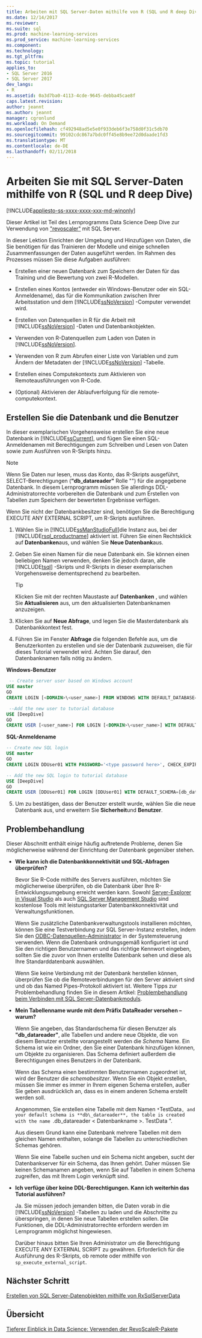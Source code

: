 ```yaml
---
title: Arbeiten mit SQL Server-Daten mithilfe von R (SQL und R deep Dive) | Microsoft Docs
ms.date: 12/14/2017
ms.reviewer: 
ms.suite: sql
ms.prod: machine-learning-services
ms.prod_service: machine-learning-services
ms.component: 
ms.technology: 
ms.tgt_pltfrm: 
ms.topic: tutorial
applies_to:
- SQL Server 2016
- SQL Server 2017
dev_langs:
- R
ms.assetid: 0a3d7ba0-4113-4cde-9645-debba45cae8f
caps.latest.revision: 
author: jeannt
ms.author: jeannt
manager: cgronlund
ms.workload: On Demand
ms.openlocfilehash: cf492948ad5e5e0f933deb6f3e758d0f31c5db70
ms.sourcegitcommit: 99102cdc867a7bdc0ff45e8b9ee72d0daade1fd3
ms.translationtype: MT
ms.contentlocale: de-DE
ms.lasthandoff: 02/11/2018
---
```

# <a name="work-with-sql-server-data-using-r-sql-and-r-deep-dive"></a>Arbeiten Sie mit SQL Server-Daten mithilfe von R (SQL und R deep Dive)
[!INCLUDE[appliesto-ss-xxxx-xxxx-xxx-md-winonly](../../includes/appliesto-ss-xxxx-xxxx-xxx-md-winonly.md)]

Dieser Artikel ist Teil des Lernprogramms Data Science Deep Dive zur Verwendung von ["revoscaler"](https://docs.microsoft.com/machine-learning-server/r-reference/revoscaler/revoscaler) mit SQL Server.

In dieser Lektion Einrichten der Umgebung und Hinzufügen von Daten, die Sie benötigen für das Trainieren der Modelle und einige schnellen Zusammenfassungen der Daten ausgeführt werden. Im Rahmen des Prozesses müssen Sie diese Aufgaben ausführen:
  
- Erstellen einer neuen Datenbank zum Speichern der Daten für das Training und die Bewertung von zwei R-Modellen.
  
- Erstellen eines Kontos (entweder ein Windows-Benutzer oder ein SQL-Anmeldename), das für die Kommunikation zwischen Ihrer Arbeitsstation und dem [!INCLUDE[ssNoVersion](../../includes/ssnoversion-md.md)] -Computer verwendet wird.
  
- Erstellen von Datenquellen in R für die Arbeit mit [!INCLUDE[ssNoVersion](../../includes/ssnoversion-md.md)] -Daten und Datenbankobjekten.
  
- Verwenden von R-Datenquellen zum Laden von Daten in [!INCLUDE[ssNoVersion](../../includes/ssnoversion-md.md)].
  
- Verwenden von R zum Abrufen einer Liste von Variablen und zum Ändern der Metadaten der [!INCLUDE[ssNoVersion](../../includes/ssnoversion-md.md)] -Tabelle.
  
- Erstellen eines Computekontexts zum Aktivieren von Remoteausführungen von R-Code.
  
- (Optional) Aktivieren der Ablaufverfolgung für die remote-computekontext.
  
## <a name="create-the-database-and-user"></a>Erstellen Sie die Datenbank und die Benutzer

In dieser exemplarischen Vorgehensweise erstellen Sie eine neue Datenbank in [!INCLUDE[ssCurrent](../../includes/sscurrent-md.md)], und fügen Sie einen SQL-Anmeldenamen mit Berechtigungen zum Schreiben und Lesen von Daten sowie zum Ausführen von R-Skripts hinzu.

> [!NOTE]
> Wenn Sie Daten nur lesen, muss das Konto, das R-Skripts ausgeführt, SELECT-Berechtigungen (**"db_datareader"** Rolle "") für die angegebene Datenbank. In diesem Lernprogramm müssen Sie allerdings DDL-Administratorrechte vorbereiten die Datenbank und zum Erstellen von Tabellen zum Speichern der bewerteten Ergebnisse verfügen.
> 
> Wenn Sie nicht der Datenbankbesitzer sind, benötigen Sie die Berechtigung EXECUTE ANY EXTERNAL SCRIPT, um R-Skripts ausführen.

1. Wählen Sie in [!INCLUDE[ssManStudioFull](../../includes/ssmanstudiofull-md.md)]die Instanz aus, bei der [!INCLUDE[rsql_productname](../../includes/rsql-productname-md.md)] aktiviert ist. Führen Sie einen Rechtsklick auf **Datenbanken**aus, und wählen Sie **Neue Datenbank**aus.
  
2. Geben Sie einen Namen für die neue Datenbank ein. Sie können einen beliebigen Namen verwenden, denken Sie jedoch daran, alle [!INCLUDE[tsql](../../includes/tsql-md.md)] -Skripts und R-Skripts in dieser exemplarischen Vorgehensweise dementsprechend zu bearbeiten.
  
    > [!TIP]
    > Klicken Sie mit der rechten Maustaste auf **Datenbanken** , und wählen Sie **Aktualisieren** aus, um den aktualisierten Datenbanknamen anzuzeigen.
  
3. Klicken Sie auf **Neue Abfrage**, und legen Sie die Masterdatenbank als Datenbankkontext fest.
  
4. Führen Sie im Fenster **Abfrage** die folgenden Befehle aus, um die Benutzerkonten zu erstellen und sie der Datenbank zuzuweisen, die für dieses Tutorial verwendet wird. Achten Sie darauf, den Datenbanknamen falls nötig zu ändern.
  
**Windows-Benutzer**
  
```SQL
 -- Create server user based on Windows account
USE master
GO
CREATE LOGIN [<DOMAIN>\<user_name>] FROM WINDOWS WITH DEFAULT_DATABASE=[DeepDive]

 --Add the new user to tutorial database
USE [DeepDive]
GO
CREATE USER [<user_name>] FOR LOGIN [<DOMAIN>\<user_name>] WITH DEFAULT_SCHEMA=[db_datareader]
```

**SQL-Anmeldename**

```SQL
-- Create new SQL login
USE master
GO
CREATE LOGIN DDUser01 WITH PASSWORD='<type password here>', CHECK_EXPIRATION=OFF, CHECK_POLICY=OFF;

-- Add the new SQL login to tutorial database
USE [DeepDive]
GO
CREATE USER [DDUser01] FOR LOGIN [DDUser01] WITH DEFAULT_SCHEMA=[db_datareader]
```

5. Um zu bestätigen, dass der Benutzer erstellt wurde, wählen Sie die neue Datenbank aus, und erweitern Sie **Sicherheit**und **Benutzer**.

## <a name="troubleshooting"></a>Problembehandlung

Dieser Abschnitt enthält einige häufig auftretende Probleme, denen Sie möglicherweise während der Einrichtung der Datenbank gegenüber stehen.

- **Wie kann ich die Datenbankkonnektivität und SQL-Abfragen überprüfen?**
  
    Bevor Sie R-Code mithilfe des Servers ausführen, möchten Sie möglicherweise überprüfen, ob die Datenbank über Ihre R-Entwicklungsumgebung erreicht werden kann. Sowohl [Server-Explorer in Visual Studio](https://msdn.microsoft.com/library/x603htbk.aspx) als auch [SQL Server Management Studio](../../ssms/download-sql-server-management-studio-ssms.md) sind kostenlose Tools mit leistungsstarker Datenbankkonnektivität und Verwaltungsfunktionen.
  
    Wenn Sie zusätzliche Datenbankverwaltungstools installieren möchten, können Sie eine Testverbindung zur SQL Server-Instanz erstellen, indem Sie den [ODBC-Datenquellen-Administrator](https://msdn.microsoft.com/library/ms714024.aspx) in der Systemsteuerung verwenden. Wenn die Datenbank ordnungsgemäß konfiguriert ist und Sie den richtigen Benutzernamen und das richtige Kennwort eingeben, sollten Sie die zuvor von Ihnen erstellte Datenbank sehen und diese als Ihre Standarddatenbank auswählen.
  
    Wenn Sie keine Verbindung mit der Datenbank herstellen können, überprüfen Sie ob die Remoteverbindungen für den Server aktiviert sind und ob das Named Pipes-Protokoll aktiviert ist. Weitere Tipps zur Problembehandlung finden Sie in diesem Artikel: [Problembehandlung beim Verbinden mit SQL Server-Datenbankmoduls](https://docs.microsoft.com/sql/database-engine/configure-windows/troubleshoot-connecting-to-the-sql-server-database-engine).
  
- **Mein Tabellenname wurde mit dem Präfix DataReader versehen – warum?**
  
    Wenn Sie angeben, das Standardschema für diesen Benutzer als **"db_datareader"**, alle Tabellen und andere neue Objekte, die von diesem Benutzer erstellte vorangestellt werden die *Schema* Name. Ein Schema ist wie ein Ordner, den Sie einer Datenbank hinzufügen können, um Objekte zu organisieren. Das Schema definiert außerdem die Berechtigungen eines Benutzers in der Datenbank.
  
    Wenn das Schema einen bestimmten Benutzernamen zugeordnet ist, wird der Benutzer die _schemabesitzer_. Wenn Sie ein Objekt erstellen, müssen Sie immer es immer in Ihrem eigenen Schema erstellen, außer Sie geben ausdrücklich an, dass es in einem anderen Schema erstellt werden soll.
  
    Angenommen, Sie erstellen eine Tabelle mit dem Namen `*`TestData`, and your default schema is **db\_datareader**, the table is created with the name `.db_datareader < Datenbankname >. TestData ".
  
    Aus diesem Grund kann eine Datenbank mehrere Tabellen mit dem gleichen Namen enthalten, solange die Tabellen zu unterschiedlichen Schemas gehören.
   
    Wenn Sie eine Tabelle suchen und ein Schema nicht angeben, sucht der Datenbankserver für ein Schema, das Ihnen gehört. Daher müssen Sie keinen Schemanamen angeben, wenn Sie auf Tabellen in einem Schema zugreifen, das mit Ihrem Login verknüpft sind.
  
- **Ich verfüge über keine DDL-Berechtigungen. Kann ich weiterhin das Tutorial ausführen?**
  
    Ja. Sie müssen jedoch jemanden bitten, die Daten vorab in die [!INCLUDE[ssNoVersion](../../includes/ssnoversion-md.md)] -Tabellen zu laden und die Abschnitte zu überspringen, in denen Sie neue Tabellen erstellen sollen. Die Funktionen, die DDL-Administratorrechte erfordern werden im Lernprogramm möglichst hingewiesen.

    Darüber hinaus bitten Sie Ihren Administrator um die Berechtigung EXECUTE ANY EXTERNAL SCRIPT zu gewähren. Erforderlich für die Ausführung des R-Skripts, ob remote oder mithilfe von `sp_execute_external_script`.

## <a name="next-step"></a>Nächster Schritt

[Erstellen von SQL Server-Datenobjekten mithilfe von RxSqlServerData](../../advanced-analytics/tutorials/deepdive-create-sql-server-data-objects-using-rxsqlserverdata.md)

## <a name="overview"></a>Übersicht

[Tieferer Einblick in Data Science: Verwenden der RevoScaleR-Pakete](../../advanced-analytics/tutorials/deepdive-data-science-deep-dive-using-the-revoscaler-packages.md)



